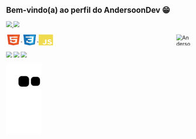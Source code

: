 ## Bem-vindo(a) ao perfil do AndersoonDev 😁

 <div>
   <a href="https://github.com/AndersoonDev">
   <img height="180em" src="https://github-readme-stats.vercel.app/api?username=AndersoonDev&show_icons=true&theme=tokyonight&include_all_commits=true&count_private=true"/>
   <img height="180em" src="https://github-readme-stats.vercel.app/api/top-langs/?username=AndersoonDev&layout=compact&langs_count=6&theme=dracula"/>

</div>
<div style="display: inline_block"><br>
  <img align="center" alt="HTML" height="30" width="40" src="https://raw.githubusercontent.com/devicons/devicon/master/icons/html5/html5-original.svg">
  <img align="center" alt="CSS" height="30" width="40" src="https://raw.githubusercontent.com/devicons/devicon/master/icons/css3/css3-original.svg">
  <img align="center" alt="Js" height="30" width="40" src="https://raw.githubusercontent.com/devicons/devicon/master/icons/javascript/javascript-plain.svg">
  <img align="right" alt="Anderson-png" height="30" width="40" src="https://picrew.me/share?cd=POQeiuo6xz #Picrew #makowka_character_maker_II">
  
</div>
 
 <br>
 
  <div> 
  <a href="https://www.instagram.com/__andeersoon/" target="_blank"><img src="https://img.shields.io/badge/-Instagram-%23E4405F?style=for-the-badge&logo=instagram&logoColor=white" target="_blank"></a>
   <a href ="andersonsil1987@gmail.com"><img src="https://img.shields.io/badge/-Gmail-%23333?style=for-the-badge&logo=gmail&logoColor=white" target="_blank"></a>
  <a href="https://www.linkedin.com/in/andersonsilva1987/" target="_blank"><img src="https://img.shields.io/badge/-LinkedIn-%230077B5?style=for-the-badge&logo=linkedin&logoColor=white" target="_blank"></a> 
 
  ![Snake animation](https://github.com/AndersoonDev/AndersoonDev/blob/output/github-contribution-grid-snake.svg)

</div>
